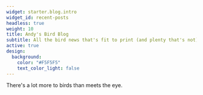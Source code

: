 ```yaml
---
widget: starter.blog.intro
widget_id: recent-posts
headless: true
weight: 10
title: Andy's Bird Blog
subtitle: All the bird news that's fit to print (and plenty that's not).
active: true
design:
  background:
    color: "#F5F5F5"
    text_color_light: false
---
```

There's a lot more to birds than meets the eye.
